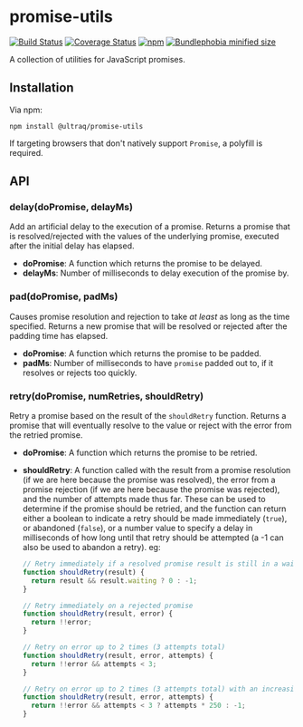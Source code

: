 
promise-utils
=============

[![Build Status](https://travis-ci.com/ultraq/promise-utils.svg?branch=main)](https://travis-ci.com/ultraq/promise-utils)
[![Coverage Status](https://coveralls.io/repos/github/ultraq/promise-utils/badge.svg?branch=main)](https://coveralls.io/github/ultraq/promise-utils?branch=main)
[![npm](https://img.shields.io/npm/v/@ultraq/promise-utils.svg?maxAge=3600)](https://www.npmjs.com/package/@ultraq/promise-utils)
[![Bundlephobia minified size](https://img.shields.io/bundlephobia/min/@ultraq/promise-utils)](https://bundlephobia.com/result?p=@ultraq/promise-utils)

A collection of utilities for JavaScript promises.


Installation
------------

Via npm:

```
npm install @ultraq/promise-utils
```

If targeting browsers that don't natively support `Promise`, a polyfill is
required.


API
---

### delay(doPromise, delayMs)

Add an artificial delay to the execution of a promise.  Returns a promise that
is resolved/rejected with the values of the underlying promise, executed after
the initial delay has elapsed.

 - **doPromise**: A function which returns the promise to be delayed.
 - **delayMs**: Number of milliseconds to delay execution of the promise by.

### pad(doPromise, padMs)

Causes promise resolution and rejection to take *at least* as long as the time
specified.  Returns a new promise that will be resolved or rejected after the
padding time has elapsed.

 - **doPromise**: A function which returns the promise to be padded.
 - **padMs**: Number of milliseconds to have `promise` padded out to, if it
   resolves or rejects too quickly.

### retry(doPromise, numRetries, shouldRetry)

Retry a promise based on the result of the `shouldRetry` function.  Returns a
promise that will eventually resolve to the value or reject with the error from
the retried promise.

 - **doPromise**: A function which returns the promise to be retried.
 - **shouldRetry**: A function called with the result from a promise resolution
   (if we are here because the promise was resolved), the error from a promise
   rejection (if we are here because the promise was rejected), and the number
   of attempts made thus far.  These can be used to determine if the promise
   should be retried, and the function can return either a boolean to indicate a
   retry should be made immediately (`true`), or abandoned (`false`), or a
   number value to specify a delay in milliseconds of how long until that retry
   should be attempted (a -1 can also be used to abandon a retry).  eg:

   ```javascript
   // Retry immediately if a resolved promise result is still in a waiting state
   function shouldRetry(result) {
     return result && result.waiting ? 0 : -1;
   }

   // Retry immediately on a rejected promise
   function shouldRetry(result, error) {
     return !!error;
   }

   // Retry on error up to 2 times (3 attempts total)
   function shouldRetry(result, error, attempts) {
     return !!error && attempts < 3;
   }

   // Retry on error up to 2 times (3 attempts total) with an increasing delay between attempts
   function shouldRetry(result, error, attempts) {
     return !!error && attempts < 3 ? attempts * 250 : -1;
   }
   ```
